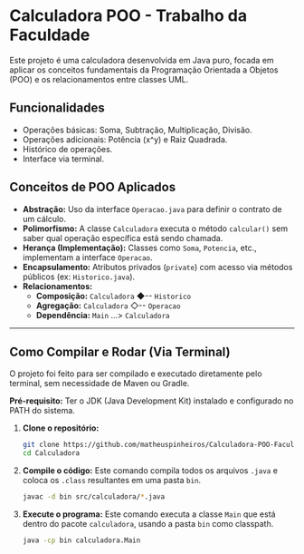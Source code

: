 #  Calculadora POO - Trabalho da Faculdade

Este projeto é uma calculadora desenvolvida em Java puro, focada em aplicar os conceitos fundamentais da Programação Orientada a Objetos (POO) e os relacionamentos entre classes UML.

## Funcionalidades

* Operações básicas: Soma, Subtração, Multiplicação, Divisão.
* Operações adicionais: Potência (x^y) e Raiz Quadrada.
* Histórico de operações.
* Interface via terminal.

## Conceitos de POO Aplicados

* **Abstração:** Uso da interface `Operacao.java` para definir o contrato de um cálculo.
* **Polimorfismo:** A classe `Calculadora` executa o método `calcular()` sem saber qual operação específica está sendo chamada.
* **Herança (Implementação):** Classes como `Soma`, `Potencia`, etc., implementam a interface `Operacao`.
* **Encapsulamento:** Atributos privados (`private`) com acesso via métodos públicos (ex: `Historico.java`).
* **Relacionamentos:**
    * **Composição:** `Calculadora` ◆-- `Historico`
    * **Agregação:** `Calculadora` ◇-- `Operacao`
    * **Dependência:** `Main` ...> `Calculadora`

---

## Como Compilar e Rodar (Via Terminal)

O projeto foi feito para ser compilado e executado diretamente pelo terminal, sem necessidade de Maven ou Gradle.

**Pré-requisito:** Ter o JDK (Java Development Kit) instalado e configurado no PATH do sistema.

1.  **Clone o repositório:**
    ```bash
    git clone https://github.com/matheuspinheiros/Calculadora-POO-Faculdade.git
    cd Calculadora
    ```

2.  **Compile o código:**
    Este comando compila todos os arquivos `.java` e coloca os `.class` resultantes em uma pasta `bin`.
    ```bash
    javac -d bin src/calculadora/*.java
    ```

3.  **Execute o programa:**
    Este comando executa a classe `Main` que está dentro do pacote `calculadora`, usando a pasta `bin` como classpath.
    ```bash
    java -cp bin calculadora.Main
    ```